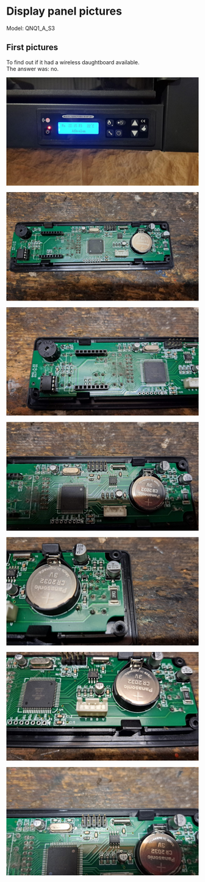 # Display panel pictures

Model: QNQ1_A_S3

## First pictures

To find out if it had a wireless daughtboard available.  
The answer was: no.

![alt text](media/display-panel/image-6.png)

![alt text](media/display-panel/image.png)

![alt text](media/display-panel/image-1.png)

![alt text](media/display-panel/image-2.png)

![alt text](media/display-panel/image-3.png)

![alt text](media/display-panel/image-4.png)

![alt text](media/display-panel/image-5.png)